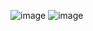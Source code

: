 
![image](https://github.com/user-attachments/assets/635fcff0-2eff-4455-a720-1579f47ceb55)
![image](https://github.com/user-attachments/assets/f3215897-4128-40c7-9db0-0fb4697e7983)

